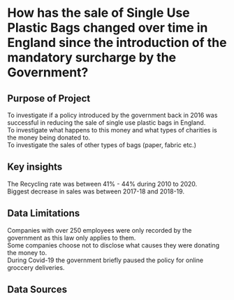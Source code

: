 # How has the sale of Single Use Plastic Bags changed over time in England since the introduction of the mandatory surcharge by the Government?

## Purpose of Project
To investigate if a policy introduced by the government back in 2016 was successful in reducing the sale of single use plastic bags in England.  
To investigate what happens to this money and what types of charities is the money being donated to.  
To investigate the sales of other types of bags (paper, fabric etc.)  

## Key insights 

The Recycling rate was between 41% - 44% during 2010 to 2020.  
Biggest decrease in sales was between 2017-18 and 2018-19.  





## Data Limitations 

Companies with over 250 employees were only recorded by the government as this law only applies to them.  
Some companies choose not to disclose what causes they were donating the money to.  
During Covid-19 the government briefly paused the policy for online groccery deliveries.  


## Data Sources






